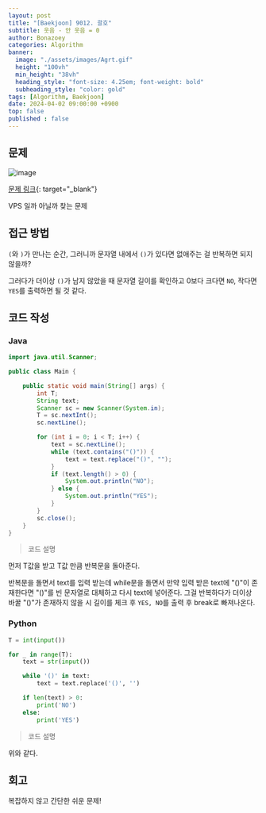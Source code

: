 ```yaml
---
layout: post
title: "[Baekjoon] 9012. 괄호"
subtitle: 웃음 - 안 웃음 = 0
author: Bonazoey
categories: Algorithm
banner:
  image: "./assets/images/Agrt.gif"
  height: "100vh"
  min_height: "38vh"
  heading_style: "font-size: 4.25em; font-weight: bold"
  subheading_style: "color: gold"
tags: [Algorithm, Baekjoon]
date: 2024-04-02 09:00:00 +0900
top: false
published : false
---
```


## 문제

![image](https://github.com/bonazoey/bonazoey.github.io/assets/142956374/a4fe264a-005e-4a06-b96e-5a2971709c8b)

[문제 링크](https://www.acmicpc.net/problem/9012){: target="_blank"}

VPS 일까 아닐까 찾는 문제

## 접근 방법

`(`와 `)`가 만나는 순간, 그러니까 문자열 내에서 `()`가 있다면 없애주는 걸 반복하면 되지 않을까?

그러다가 더이상 `()`가 남지 않았을 때 문자열 길이를 확인하고 0보다 크다면 `NO`, 작다면 `YES`를 출력하면 될 것 같다.

## 코드 작성

### Java

~~~java
import java.util.Scanner;

public class Main {

	public static void main(String[] args) {
		int T;
		String text;
		Scanner sc = new Scanner(System.in);
		T = sc.nextInt();
		sc.nextLine();

		for (int i = 0; i < T; i++) {
			text = sc.nextLine();
			while (text.contains("()")) {
				text = text.replace("()", "");
			}
			if (text.length() > 0) {
				System.out.println("NO");
			} else {
				System.out.println("YES");
			}
		}
		sc.close();
	}
}

~~~

> 코드 설명

먼저 T값을 받고 T값 만큼 반복문을 돌아준다.

반복문을 돌면서 text를 입력 받는데 while문을 돌면서 만약 입력 받은 text에 "()"이 존재한다면 "()"를 빈 문자열로 대체하고 다시 text에 넣어준다. 그걸 반복하다가 더이상 바꿀 "()"가 존재하지 않을 시 길이를 체크 후 `YES, NO`를 출력 후 break로 빠져나온다.

### Python

~~~python
T = int(input())

for _ in range(T):
    text = str(input())

    while '()' in text:
        text = text.replace('()', '')

    if len(text) > 0:
        print('NO')
    else:
        print('YES')
~~~

> 코드 설명

위와 같다.

## 회고

복잡하지 않고 간단한 쉬운 문제!

